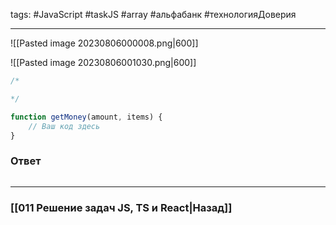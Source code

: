 tags: #JavaScript #taskJS #array #альфабанк #технологияДоверия 
___

![[Pasted image 20230806000008.png|600]]

![[Pasted image 20230806001030.png|600]]

```js
/*

*/

function getMoney(amount, items) {
	// Ваш код здесь
}
```

### Ответ

```js

```

___
### [[011 Решение задач JS, TS и React|Назад]]